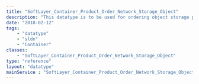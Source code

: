 ```yaml
---
title: "SoftLayer_Container_Product_Order_Network_Storage_Object"
description: "This datatype is to be used for ordering object storage products using the object_storage [SoftLayer_Product_Item_Category](reference/datatypes/SoftLayer_Product_Item_Category). For object storage products using hub [SoftLayer_Product_Item_Category](reference/datatypes/SoftLayer_Product_Item_Category) use the [SoftLayer_Container_Product_Order_Network_Storage_Hub](reference/datatypes/SoftLayer_Container_Product_Order_Network_Storage_Hub) order container. "
date: "2018-02-12"
tags:
    - "datatype"
    - "sldn"
    - "Container"
classes:
    - "SoftLayer_Container_Product_Order_Network_Storage_Object"
type: "reference"
layout: "datatype"
mainService : "SoftLayer_Container_Product_Order_Network_Storage_Object"
---
```

